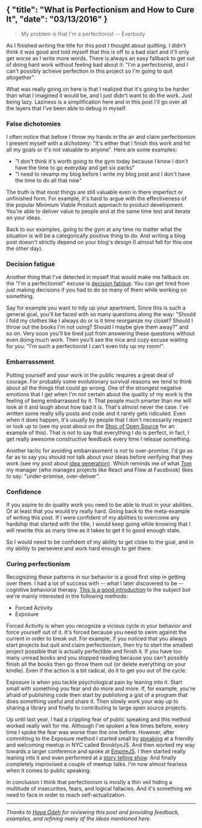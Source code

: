 {
  "title": "What is Perfectionism and How to Cure It",
  "date": "03/13/2016"
}
---

> My problem is that I'm a perfectionist
> -- Everbody

As I finished writing the title for this post I thought about quitting. I didn't
think it was good and told myself that this is off to a bad start and it'll only
get worse as I write more words. There is always an easy fallback to
get out of doing hard work without feeling bad about it: "I'm a perfectionist,
and I can't possibly achieve perfection in this project so I'm going to quit altogether".

What was really going on here is that I realized that it's going to be harder
than what I imagined it would be, and I just didn't want to do the work. Just
being lazy. Laziness is a simplification here and in this post I'll go over all the
layers that I've been able to debug in myself.

### False dichotomies

I often notice that before I throw my hands in the air and claim perfectionism I
present myself with a dichotomy: "It's either that I finish this work and hit all
my goals or it's not valuable to anyone". Here are some examples:

* "I don't think it's worth going to the gym today because I know I don't have
  the time to go everyday and get six packs"
* "I need to revamp my blog before I write my blog post and I don't have the
  time to do all that now"

The truth is that most things are still valuable even in there imperfect or
unfinished form. For example, it's hard to argue with the effectiveness of the
popular Minimum Viable Product approach to product development. You're able to
deliver value to people and at the same time test and iterate on your ideas.

Back to our examples, going to the gym at any time no matter what the situation is will be
a categorically positive thing to do. And writing a blog post doesn't strictly
depend on your blog's design (I almost fell for this one the other day).

### Decision fatigue

Another thing that I've detected in myself that would make me fallback on the
"I'm a perfectionist" excuse is [decision
fatigue](https://en.wikipedia.org/wiki/Decision_fatigue). You can get tired from
just making decisions if you had to do so many of them while working on
something.

Say for example you want to tidy up your apartment. Since this is such a general goal, you'll be faced
with so many questions along the way: "Should I fold my clothes like I always do
or is it time reorganize my closet? Should I throw out the books I'm not using?
Should I maybe give them away?" and so on. Very soon you'll be tired just from
answering these questions without even doing much work. Then you'll see the
nice and cozy excuse waiting for you: "I'm such a perfectionist I can't even tidy up
my room!".


### Embarrassment

Putting yourself and your work in the public requires a great deal of
courage. For probably some evolutionary survival reasons we tend to think about
all the things that could go wrong. One of the strongest negative emotions that
I get when I'm not certain about the quality of my work is the feeling of being
embarrassed by it. That people much smarter than me will look at it and
laugh about how bad it is. That's almost never the case. I've written some
really silly posts and code and it rarely gets ridiculed. Even when it does happen,
it's usually by people that I don't necessarily respect or look up to (see my
post about on the [Stoic of Open
Source](http://amasad.me/2016/01/13/the-stoic-of-open-source/) for an example of
this). That is not to
say that everything I do is perfect, in fact, I get really awesome constructive
feedback every time I release something.

Another tactic for avoiding embarrassment is not to
over-promise. I'd go as far as to say you should not talk about your
ideas before verifying that they work (see my post about [idea
generation](http://amasad.me/2016/03/09/john-carmack-on-idea-generation/)). Which
reminds me of what [Tom](https://twitter.com/tomocchino) my manager (who manages
projects like React and Flow at Facebook) likes to say: "under-promise, over-deliver".

### Confidence

If you aspire to do quality work you need to be able to trust in your abilities.
Or at least that you would try really hard. Going back to the meta-example of writing this post. If I
were confident of my abilities to overcome any hardship that started with the
title, I would keep going while knowing that I will rewrite this as many time as
it takes to get it to good enough state.

So I would need to be confident of my ability to get close to the goal, and in
my ability to persevere and work hard enough to get there.

### Curing perfectionism

Recognizing these patterns in our behavior is a good first step in getting over
them. I had a lot of success with -- what I later discovered to be -- cognitive
behavioral therapy. [This is a good introduction](http://cbtsanfrancisco.com/cbt-is-for-hackers/) to the subject but we're
mainly interested in the following methods:

* Forced Activity
* Exposure

Forced Activity is when you recognize a vicious cycle in your behavior and force
yourself out of it. It's forced because you need to swim against the
current in order to break out. For example, if you noticed that you always start
projects but quit and claim perfectionism, then try to start the smallest project
possible that is actually perfectible and finish it. If you have too many unread
books and you stopped reading because you can't possibly finish all the books
then go throw them out (or delete everything on your kindle). Even if the action is a
bit radical, do it to get you out of the cycle.

Exposure is when you tackle psychological pain by leaning into it. Start small
with something you fear and do more and more. If, for example, you're afraid of
publishing code then start by publishing a gist of a program that does something useful
and share it. Then slowly work your way up to sharing a library and finally to
contributing to large open source projects.

Up until last year, I had a crippling  fear of public speaking and this method worked really well for
me. Although I've spoken a few times before, every time I spoke the fear was
worse than the one before. However, after committing
to the Exposure method I started small by
[speaking](https://twitter.com/brooklyn_js/status/436669188103344128) at a
friendly and welcoming meetup in NYC called BrooklynJS. And then worked my way
towards a larger conference and spoke at
[EmpireJS](https://www.youtube.com/watch?v=rcjUR4icvoQ). I then started really
leaning into it and even performed at a [story telling
show](https://www.facebook.com/events/311252482399585). And finally completely
improvised a couple of meetup talks. I'm now almost fearless when it comes to public
speaking.

In conclusion I think that perfectionism is mostly a thin veil hiding a
multitude of insecurities, fears, and logical fallacies. And it's something we
need to face in order to reach self-actualization.

----------------------------------------------

*Thanks to [Haya Odeh](https://twitter.com/hayaodeh) for reviewing this post and
 providing feedback, examples, and refining many of the ideas mentioned here.*
